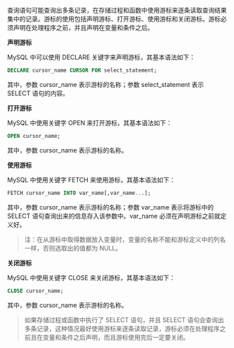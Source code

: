 <!--
 * @Github       : https://github.com/superzhc/BigData-A-Question
 * @Author       : SUPERZHC
 * @CreateDate   : 2020-12-16 14:18:02
 * @LastEditTime : 2020-12-17 16:44:25
 * @Copyright 2020 SUPERZHC
-->
查询语句可能查询出多条记录，在存储过程和函数中使用游标来逐条读取查询结果集中的记录。游标的使用包括声明游标、打开游标、使用游标和关闭游标。游标必须声明在处理程序之前，并且声明在变量和条件之后。

**声明游标**

MySQL 中可以使用 DECLARE 关键字来声明游标，其基本语法如下：

```sql
DECLARE cursor_name CURSOR FOR select_statement;
```

其中，参数 cursor_name 表示游标的名称；参数 select_statement 表示 SELECT 语句的内容。

**打开游标**

MySQL 中使用关键字 OPEN 来打开游标，其基本语法如下：

```sql
OPEN cursor_name;
```

其中，参数 cursor_name 表示游标的名称。

**使用游标**

MySQL 中使用关键字 FETCH 来使用游标，其基本语法如下：

```sql
FETCH cursor_name INTO var_name[,var_name...];
```

其中，参数 cursor_name 表示游标的名称；参数 var_name 表示将游标中的 SELECT 语句查询出来的信息存入该参数中。var_name 必须在声明游标之前就定义好。

> 注：在从游标中取得数据放入变量时，变量的名称不能和游标定义中的列名一样，否则选取出的值都为 NULL。

**关闭游标**

MySQL 中使用关键字 CLOSE 来关闭游标，其基本语法如下：

```sql
CLOSE cursor_name;
```

其中，参数 cursor_name 表示游标的名称。

> 如果存储过程或函数中执行了 SELECT 语句，并且 SELECT 语句会查询出多条记录，这种情况最好使用游标来逐条读取记录，游标必须在处理程序之前且在变量和条件之后声明，而且游标使用完后一定要关闭。